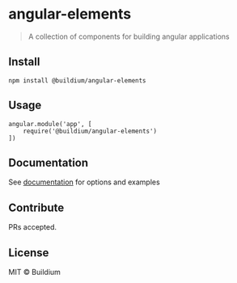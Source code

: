 # angular-elements

> A collection of components for building angular applications

## Install

```
npm install @buildium/angular-elements
```

## Usage

```
angular.module('app', [
    require('@buildium/angular-elements')
])
```

## Documentation

See [documentation](https://buildium.github.io/angular-elements/) for options and examples 

## Contribute

PRs accepted.

## License

MIT © Buildium

